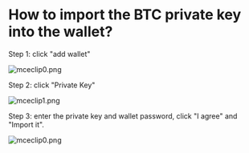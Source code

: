 # How to import the BTC private key into the wallet?

Step 1: click "add wallet"

![mceclip0.png](https://tokenpockethelpsupport.zendesk.com/hc/article_attachments/900001015366/mceclip0.png)

Step 2: click "Private Key"

![mceclip1.png](https://tokenpockethelpsupport.zendesk.com/hc/article_attachments/900001015386/mceclip1.png)

Step 3: enter the private key and wallet password, click "I agree" and "Import it".

![mceclip0.png](https://tokenpockethelpsupport.zendesk.com/hc/article_attachments/900001015406/mceclip0.png)

